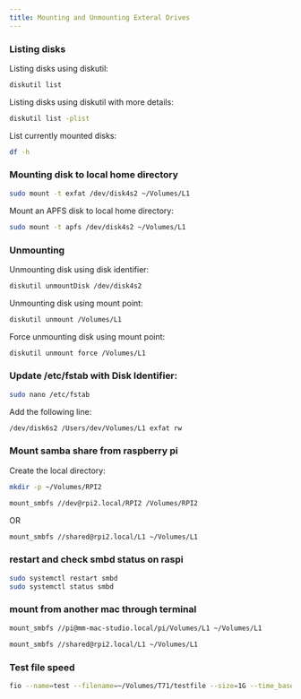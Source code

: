 ```yaml
---
title: Mounting and Unmounting Exteral Drives
---
```


### Listing disks

Listing disks using diskutil:

```bash
diskutil list
```

Listing disks using diskutil with more details:

```bash
diskutil list -plist
```

List currently mounted disks:

```bash
df -h
```

### Mounting disk to local home directory

```bash
sudo mount -t exfat /dev/disk4s2 ~/Volumes/L1
```

Mount an APFS disk to local home directory:

```bash
sudo mount -t apfs /dev/disk4s2 ~/Volumes/L1
```

###	Unmounting


Unmounting disk using disk identifier:

```bash
diskutil unmountDisk /dev/disk4s2
```

Unmounting disk using mount point:

```bash
diskutil unmount /Volumes/L1
```

Force unmounting disk using mount point:

```bash
diskutil unmount force /Volumes/L1
```

###	Update /etc/fstab with Disk Identifier:
```bash
sudo nano /etc/fstab
```

Add the following line:
```bash
/dev/disk6s2 /Users/dev/Volumes/L1 exfat rw
```

### Mount samba share from raspberry pi


Create the local directory:

```bash
mkdir -p ~/Volumes/RPI2
```

```bash
mount_smbfs //dev@rpi2.local/RPI2 /Volumes/RPI2
```

OR

```bash
mount_smbfs //shared@rpi2.local/L1 ~/Volumes/L1
```

### restart and check smbd status on raspi

```bash
sudo systemctl restart smbd
sudo systemctl status smbd
```

### mount from another mac through terminal

```bash
mount_smbfs //pi@mm-mac-studio.local/pi/Volumes/L1 ~/Volumes/L1
```

```bash
mount_smbfs //shared@rpi2.local/L1 ~/Volumes/L1
```

### Test file speed

```bash
fio --name=test --filename=~/Volumes/T71/testfile --size=1G --time_based --runtime=30 --ioengine=posixaio --rw=randwrite --bs=4k --iodepth=32 --direct=1
```
